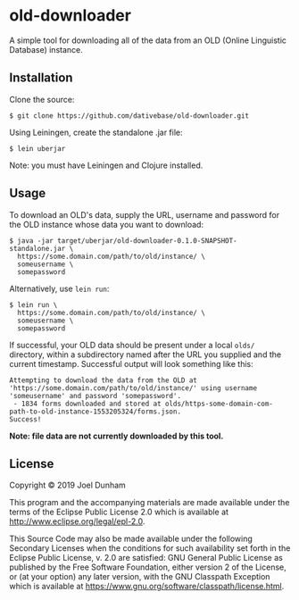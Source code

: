 # old-downloader

A simple tool for downloading all of the data from an OLD (Online Linguistic
Database) instance.


## Installation

Clone the source:

    $ git clone https://github.com/dativebase/old-downloader.git

Using Leiningen, create the standalone .jar file:

    $ lein uberjar

Note: you must have Leiningen and Clojure installed.


## Usage

To download an OLD's data, supply the URL, username and password for the OLD
instance whose data you want to download:

    $ java -jar target/uberjar/old-downloader-0.1.0-SNAPSHOT-standalone.jar \
      https://some.domain.com/path/to/old/instance/ \
      someusername \
      somepassword

Alternatively, use `lein run`:

    $ lein run \
      https://some.domain.com/path/to/old/instance/ \
      someusername \
      somepassword

If successful, your OLD data should be present under a local `olds/` directory,
within a subdirectory named after the URL you supplied and the current
timestamp. Successful output will look something like this:

    Attempting to download the data from the OLD at 'https://some.domain.com/path/to/old/instance/' using username 'someusername' and password 'somepassword'.
     - 1834 forms downloaded and stored at olds/https-some-domain-com-path-to-old-instance-1553205324/forms.json.
    Success!

**Note: file data are not currently downloaded by this tool.**


## License

Copyright © 2019 Joel Dunham

This program and the accompanying materials are made available under the
terms of the Eclipse Public License 2.0 which is available at
http://www.eclipse.org/legal/epl-2.0.

This Source Code may also be made available under the following Secondary
Licenses when the conditions for such availability set forth in the Eclipse
Public License, v. 2.0 are satisfied: GNU General Public License as published by
the Free Software Foundation, either version 2 of the License, or (at your
option) any later version, with the GNU Classpath Exception which is available
at https://www.gnu.org/software/classpath/license.html.
